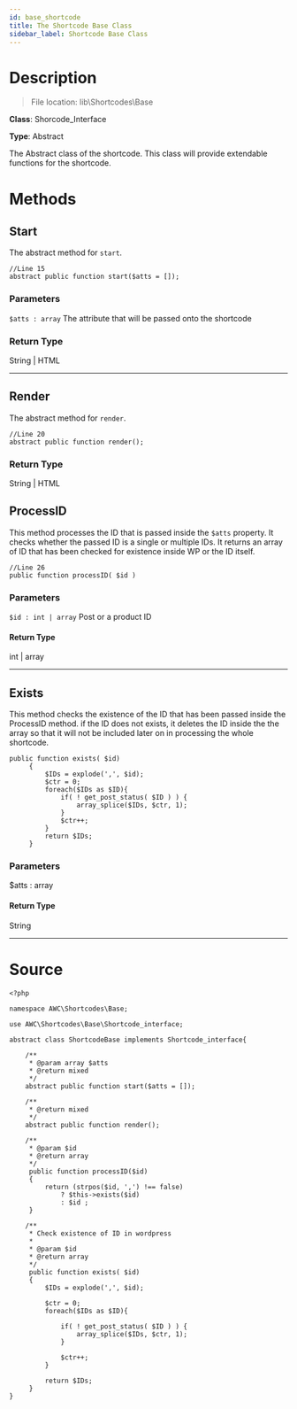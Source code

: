 ```yaml
---
id: base_shortcode
title: The Shortcode Base Class
sidebar_label: Shortcode Base Class
---
```

# Description

> File location: lib\Shortcodes\Base

**Class**: Shorcode_Interface

**Type**: Abstract

The Abstract class of the shortcode. This class will provide extendable functions for the shortcode.

# Methods

## Start

The abstract method for `start`.

```
//Line 15
abstract public function start($atts = []);
```

### Parameters

`$atts : array` The attribute that will be passed onto the shortcode


### Return Type
String | HTML

---

## Render

The abstract method for `render`.

```
//Line 20
abstract public function render();
```

### Return Type
String | HTML


## ProcessID

This method processes the ID that is passed inside the `$atts` property. It checks whether the passed ID is a single or multiple IDs. It returns an array of ID that has been checked for existence inside WP or the ID itself.
```
//Line 26
public function processID( $id )
```

### Parameters

`$id : int | array` Post or a product ID


#### Return Type
int | array

---

## Exists

This method checks the existence of the ID that has been passed inside the ProcessID method. if the ID does not exists, it deletes the ID inside the the array so that it will not be included later on in processing the whole shortcode.

```
public function exists( $id)
     {
         $IDs = explode(',', $id);
         $ctr = 0;
         foreach($IDs as $ID){
             if( ! get_post_status( $ID ) ) {
                 array_splice($IDs, $ctr, 1);
             }
             $ctr++;
         }
         return $IDs;
     }
```

### Parameters

$atts : array


#### Return Type
String

---

# Source

```
<?php

namespace AWC\Shortcodes\Base;

use AWC\Shortcodes\Base\Shortcode_interface;

abstract class ShortcodeBase implements Shortcode_interface{

    /**
     * @param array $atts
     * @return mixed
     */
    abstract public function start($atts = []);

    /**
     * @return mixed
     */
    abstract public function render();

    /**
     * @param $id
     * @return array
     */
     public function processID($id)
     {
         return (strpos($id, ',') !== false)
             ? $this->exists($id)
             : $id ;
     }

    /**
     * Check existence of ID in wordpress
     *
     * @param $id
     * @return array
     */
     public function exists( $id)
     {
         $IDs = explode(',', $id);

         $ctr = 0;
         foreach($IDs as $ID){

             if( ! get_post_status( $ID ) ) {
                 array_splice($IDs, $ctr, 1);
             }

             $ctr++;
         }

         return $IDs;
     }
}

```

